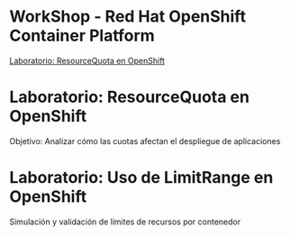 # WorkShop - Red Hat OpenShift Container Platform

<a href="./ResourceQuota" target="_blank">Laboratorio: ResourceQuota en OpenShift</a>

# Laboratorio: ResourceQuota en OpenShift
Objetivo: Analizar cómo las cuotas afectan el despliegue de aplicaciones

# Laboratorio: Uso de LimitRange en OpenShift
Simulación y validación de límites de recursos por contenedor
